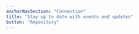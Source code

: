 ```yaml
---
anchorNavSection: "Connection"
title: "Stay up to date with events and updates"
button: "Repository"
---
```

